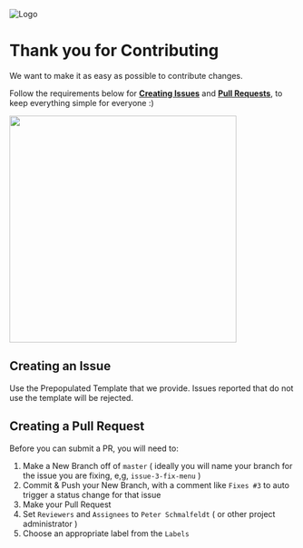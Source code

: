 ![Logo](https://sfccdevops.s3.amazonaws.com/logo-128.png "Logo")

Thank you for Contributing
===

We want to make it as easy as possible to contribute changes.

Follow the requirements below for __[Creating Issues](https://github.com/sfccdevops/explorer-exclude-vscode-extension/issues/new)__ and __[Pull Requests](https://github.com/sfccdevops/explorer-exclude-vscode-extension/pull/new)__, to keep everything simple for everyone :)

<img src="https://octodex.github.com/images/dinotocat.png" width="400" />

Creating an Issue
---

Use the Prepopulated Template that we provide.  Issues reported that do not use the template will be rejected.


Creating a Pull Request
---

Before you can submit a PR, you will need to:

1. Make a New Branch off of `master` ( ideally you will name your branch for the issue you are fixing, e,g, `issue-3-fix-menu` )
2. Commit & Push your New Branch, with a comment like `Fixes #3` to auto trigger a status change for that issue
3. Make your Pull Request
4. Set `Reviewers` and `Assignees` to `Peter Schmalfeldt` ( or other project administrator )
5. Choose an appropriate label from the `Labels`
